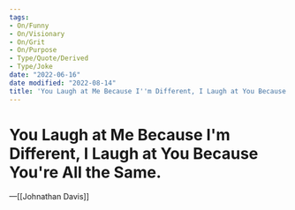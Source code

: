 ```yaml
---
tags:
- On/Funny
- On/Visionary
- On/Grit
- On/Purpose
- Type/Quote/Derived 
- Type/Joke 
date: "2022-06-16"
date modified: "2022-08-14"
title: 'You Laugh at Me Because I''m Different, I Laugh at You Because You''re All the Same.'
---
```


# You Laugh at Me Because I'm Different, I Laugh at You Because You're All the Same.
—[[Johnathan Davis]]
